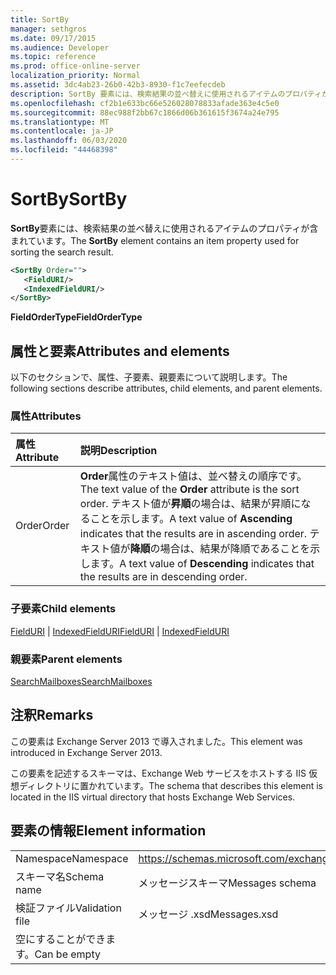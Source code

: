 ```yaml
---
title: SortBy
manager: sethgros
ms.date: 09/17/2015
ms.audience: Developer
ms.topic: reference
ms.prod: office-online-server
localization_priority: Normal
ms.assetid: 3dc4ab23-26b0-42b3-8930-f1c7eefecdeb
description: SortBy 要素には、検索結果の並べ替えに使用されるアイテムのプロパティが含まれています。
ms.openlocfilehash: cf2b1e633bc66e526028078833afade363e4c5e0
ms.sourcegitcommit: 88ec988f2bb67c1866d06b361615f3674a24e795
ms.translationtype: MT
ms.contentlocale: ja-JP
ms.lasthandoff: 06/03/2020
ms.locfileid: "44468398"
---
```

# <a name="sortby"></a><span data-ttu-id="cf804-103">SortBy</span><span class="sxs-lookup"><span data-stu-id="cf804-103">SortBy</span></span>

<span data-ttu-id="cf804-104">**SortBy**要素には、検索結果の並べ替えに使用されるアイテムのプロパティが含まれています。</span><span class="sxs-lookup"><span data-stu-id="cf804-104">The **SortBy** element contains an item property used for sorting the search result.</span></span> 
  
```XML
<SortBy Order="">
   <FieldURI/>
   <IndexedFieldURI/>
</SortBy>
```

 <span data-ttu-id="cf804-105">**FieldOrderType**</span><span class="sxs-lookup"><span data-stu-id="cf804-105">**FieldOrderType**</span></span>
## <a name="attributes-and-elements"></a><span data-ttu-id="cf804-106">属性と要素</span><span class="sxs-lookup"><span data-stu-id="cf804-106">Attributes and elements</span></span>

<span data-ttu-id="cf804-107">以下のセクションで、属性、子要素、親要素について説明します。</span><span class="sxs-lookup"><span data-stu-id="cf804-107">The following sections describe attributes, child elements, and parent elements.</span></span>
  
### <a name="attributes"></a><span data-ttu-id="cf804-108">属性</span><span class="sxs-lookup"><span data-stu-id="cf804-108">Attributes</span></span>

|<span data-ttu-id="cf804-109">**属性**</span><span class="sxs-lookup"><span data-stu-id="cf804-109">**Attribute**</span></span>|<span data-ttu-id="cf804-110">**説明**</span><span class="sxs-lookup"><span data-stu-id="cf804-110">**Description**</span></span>|
|:-----|:-----|
|<span data-ttu-id="cf804-111">Order</span><span class="sxs-lookup"><span data-stu-id="cf804-111">Order</span></span>  <br/> |<span data-ttu-id="cf804-112">**Order**属性のテキスト値は、並べ替えの順序です。</span><span class="sxs-lookup"><span data-stu-id="cf804-112">The text value of the **Order** attribute is the sort order.</span></span> <span data-ttu-id="cf804-113">テキスト値が**昇順**の場合は、結果が昇順になることを示します。</span><span class="sxs-lookup"><span data-stu-id="cf804-113">A text value of **Ascending** indicates that the results are in ascending order.</span></span> <span data-ttu-id="cf804-114">テキスト値が**降順**の場合は、結果が降順であることを示します。</span><span class="sxs-lookup"><span data-stu-id="cf804-114">A text value of **Descending** indicates that the results are in descending order.</span></span>  <br/> |
   
### <a name="child-elements"></a><span data-ttu-id="cf804-115">子要素</span><span class="sxs-lookup"><span data-stu-id="cf804-115">Child elements</span></span>

<span data-ttu-id="cf804-116">[FieldURI](fielduri.md)  | [IndexedFieldURI](indexedfielduri.md)</span><span class="sxs-lookup"><span data-stu-id="cf804-116">[FieldURI](fielduri.md) | [IndexedFieldURI](indexedfielduri.md)</span></span>
  
### <a name="parent-elements"></a><span data-ttu-id="cf804-117">親要素</span><span class="sxs-lookup"><span data-stu-id="cf804-117">Parent elements</span></span>

[<span data-ttu-id="cf804-118">SearchMailboxes</span><span class="sxs-lookup"><span data-stu-id="cf804-118">SearchMailboxes</span></span>](searchmailboxes.md)
  
## <a name="remarks"></a><span data-ttu-id="cf804-119">注釈</span><span class="sxs-lookup"><span data-stu-id="cf804-119">Remarks</span></span>

<span data-ttu-id="cf804-120">この要素は Exchange Server 2013 で導入されました。</span><span class="sxs-lookup"><span data-stu-id="cf804-120">This element was introduced in Exchange Server 2013.</span></span>
  
<span data-ttu-id="cf804-121">この要素を記述するスキーマは、Exchange Web サービスをホストする IIS 仮想ディレクトリに置かれています。</span><span class="sxs-lookup"><span data-stu-id="cf804-121">The schema that describes this element is located in the IIS virtual directory that hosts Exchange Web Services.</span></span>
  
## <a name="element-information"></a><span data-ttu-id="cf804-122">要素の情報</span><span class="sxs-lookup"><span data-stu-id="cf804-122">Element information</span></span>

|||
|:-----|:-----|
|<span data-ttu-id="cf804-123">Namespace</span><span class="sxs-lookup"><span data-stu-id="cf804-123">Namespace</span></span>  <br/> |https://schemas.microsoft.com/exchange/services/2006/messages  <br/> |
|<span data-ttu-id="cf804-124">スキーマ名</span><span class="sxs-lookup"><span data-stu-id="cf804-124">Schema name</span></span>  <br/> |<span data-ttu-id="cf804-125">メッセージスキーマ</span><span class="sxs-lookup"><span data-stu-id="cf804-125">Messages schema</span></span>  <br/> |
|<span data-ttu-id="cf804-126">検証ファイル</span><span class="sxs-lookup"><span data-stu-id="cf804-126">Validation file</span></span>  <br/> |<span data-ttu-id="cf804-127">メッセージ .xsd</span><span class="sxs-lookup"><span data-stu-id="cf804-127">Messages.xsd</span></span>  <br/> |
|<span data-ttu-id="cf804-128">空にすることができます。</span><span class="sxs-lookup"><span data-stu-id="cf804-128">Can be empty</span></span>  <br/> ||
   


